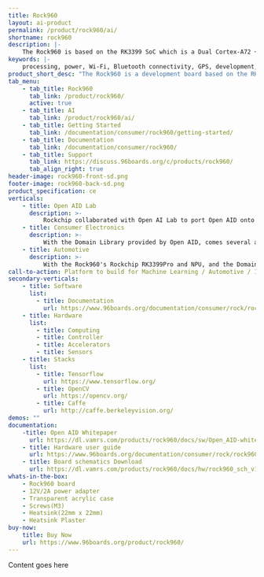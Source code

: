 ```yaml
---
title: Rock960
layout: ai-product
permalink: /product/rock960/ai/
shortname: rock960
description: |-
    The Rock960 is based on the RK3399 SoC which is a Dual Cortex-A72 + quad Cortex-A53 CPU, with up to 2.0GHz frequency. This board comes packed with 4GB of RAM, 32GB of on board eMMC storage, USB 3.1 type C with DP, HDMI 2.0 with 4K output, 4 lane M.2 PCI-E 2.1, and so much more! All of this on the 96Boards Consumer Edition Standard form factor, a truely little beast.
keywords: |-
    processing, power, Wi-Fi, Bluetooth connectivity, GPS, development, board, rockchip, rk3399, processor, low cost, Product, Development, Platform, arm
product_short_desc: "The Rock960 is a development board based on the RK3399 SoC"
tab_menu:
    - tab_title: Rock960
      tab_link: /product/rock960/
      active: true
    - tab_title: AI
      tab_link: /product/rock960/ai/
    - tab_title: Getting Started
      tab_link: /documentation/consumer/rock960/getting-started/
    - tab_title: Documentation
      tab_link: /documentation/consumer/rock960/
    - tab_title: Support
      tab_link: https://discuss.96boards.org/c/products/rock960/
      tab_align_right: true
header-image: rock960-front-sd.png
footer-image: rock960-back-sd.png
product_specification: ce
verticals:
    - title: Open AID Lab
      description: >-
          Rockchip collaborated with Open AI Lab to port Open AID onto the ROCK960 allowing for easier development of Vision and Speech recognition on the Edge. Open AID brings Domain Libraries for Vision and Speech inferences along with a unified API for developers, Tengine with improved DL frameworks on Caffe, MXNet and TensorFlow for inference, and Heterogeneous Computing Library (HCL) for optimized Arm CPU and Mali GPU utilization.
    - title: Consumer Electronics
      description: >-
          With the Domain Library provided by Open AID, comes several applications provided including face detection/recognition, gesture recognition, tracking and speech recognition. These libraries in conjunction with the Rock960's Rockchip RK3399Pro and NPU, make the Rock960 an ideal platform for consumers looking to develop machine learning applications on the edge.
    - title: Automotive
      description: >-
          With the Rock960's Rockchip RK3399Pro and NPU, and the Domain Library which provides applications for Vision Detection, the Rock960 is an excellent platform for developing cutting edge Machine Learning applications which are integral to the Autonomous Vehicle industry.
call-to-action: Platform to build for Machine Learning / Automotive / Industrial IoT
secondary-verticals:
    - title: Software
      list:
        - title: Documentation
          url: https://www.96boards.org/documentation/consumer/rock/rock960/
    - title: Hardware
      list:
        - title: Computing
        - title: Controller
        - title: Accelerators
        - title: Sensors
    - title: Stacks
      list:
        - title: Tensorflow
          url: https://www.tensorflow.org/
        - title: OpenCV
          url: https://opencv.org/
        - title: Caffe
          url: http://caffe.berkeleyvision.org/
demos: ""
documentation:
    -title: Open AID Whitepaper
      url: https://dl.vamrs.com/products/rock960/docs/sw/Open_AID-whitepaper.pdf
    - title: Hardware user guide
      url: https://www.96boards.org/documentation/consumer/rock/rock960/hardware-docs/hardware-user-manual.md.html
    - title: Board schematics Download
      url: https://dl.vamrs.com/products/rock960/docs/hw/rock960_sch_v1.1.pdf
whats-in-the-box:
    - Rock960 board
    - 12V/2A power adapter
    - Transparent acrylic case
    - Screws(M3)
    - Heatsink(22mm x 22mm)
    - Heatsink Plaster
buy-now: 
    title: Buy Now
    url: https://www.96boards.org/product/rock960/
---
```

Content goes here
